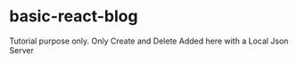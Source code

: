 # basic-react-blog
Tutorial purpose only. Only Create and Delete Added here with a Local Json Server
